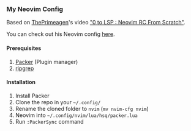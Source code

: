 ### My Neovim Config

Based on [ThePrimeagen](https://github.com/ThePrimeagen)'s video ["0 to LSP : Neovim RC From Scratch"](https://www.youtube.com/watch?v=w7i4amO_zaE).

You can check out his Neovim config [here](https://github.com/ThePrimeagen/init.lua).

#### Prerequisites
1. [Packer](https://github.com/wbthomason/packer.nvim) (Plugin manager)
2. [ripgrep](https://github.com/BurntSushi/ripgrep)

#### Installation
1. Install Packer
2. Clone the repo in your `~/.config/`
3. Rename the cloned folder to `nvim` (`mv nvim-cfg nvim`)
4. Neovim into `~/.config/nvim/lua/hsq/packer.lua`
5. Run `:PackerSync` command
